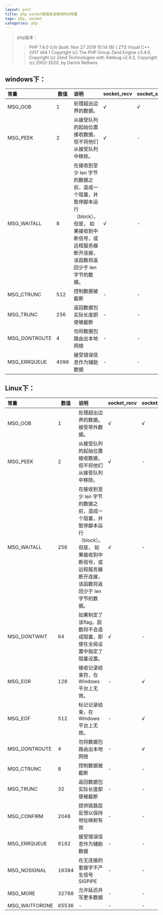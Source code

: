 ```yaml
---
layout: post
title: php socket数据发送接收MSG常量
tags: php, socket
categories: php
---
```

>php版本：
>>PHP 7.4.0 (cli) (built: Nov 27 2019 10:14:18) ( ZTS Visual C++ 2017 x64 )
Copyright (c) The PHP Group
Zend Engine v3.4.0, Copyright (c) Zend Technologies
    with Xdebug v2.9.2, Copyright (c) 2002-2020, by Derick Rethans

## windows下：
| 常量 | 数值 | 说明 | socket_recv | socket_send |
| :------- | ------- | :------- | ------- | ------- |
| MSG_OOB        | 1 | 处理超出边界的数据。 | √ | √ |
| MSG_PEEK       | 2 | 从接受队列的起始位置接收数据，但不将他们从接受队列中移除。 | √ | - |
| MSG_WAITALL    | 8 | 在接收到至少 len 字节的数据之前，造成一个阻塞，并暂停脚本运行（block）。但是， 如果接收到中断信号，或远程服务器断开连接，该函数将返回少于 len 字节的数据。 | √ | - |
| MSG_CTRUNC     | 512 | 控制数据被截断 | - | - |
| MSG_TRUNC      | 256 | 返回数据包实际长度即使被截断 | - | - |
| MSG_DONTROUTE  | 4 | 勿将数据包路由出本地网络 | - | - |
| MSG_ERRQUEUE   | 4096 | 接受错误信息作为辅助数据 | - | - |

## Linux下：
| 常量 | 数值 | 说明 | socket_recv | socket_send |
| :------- | ------- | :------- | ------- | ------- |
|MSG_OOB        |1|处理超出边界的数据。接受带外数据。|√|√|
|MSG_PEEK       |2|从接受队列的起始位置接收数据，但不将他们从接受队列中移除。|√|-|
|MSG_WAITALL    |256|在接收到至少 len 字节的数据之前，造成一个阻塞，并暂停脚本运行（block）。但是， 如果接收到中断信号，或远程服务器断开连接，该函数将返回少于 len 字节的数据。|√|-|
|MSG_DONTWAIT   |64|如果制定了该flag，函数将不会造成阻塞，即使在全局设置中指定了阻塞设置。|√|-|
|MSG_EOR        |128|接收记录结束符，在 Windows 平台上无效。|-|√|
|MSG_EOF        |512|标记记录结束，在 Windows 平台上无效。|-|√|
|MSG_DONTROUTE  |4|勿将数据包路由出本地网络|-|√|
|MSG_CTRUNC     |8|控制数据被截断|-|-|
|MSG_TRUNC      |32|返回数据包实际长度即使被截断|-|-|
|MSG_CONFIRM    |2048|提供链路层反馈以保持地址映射有效|-|-|
|MSG_ERRQUEUE   |8192|接受错误信息作为辅助数据|-|-|
|MSG_NOSIGNAL   |16384|在无连接的套接字不产生信号SIGPIPE|-|-|
|MSG_MORE       |32768|允许延迟并写更多数据|-|-|
|MSG_WAITFORONE |65536|-|-|-|
